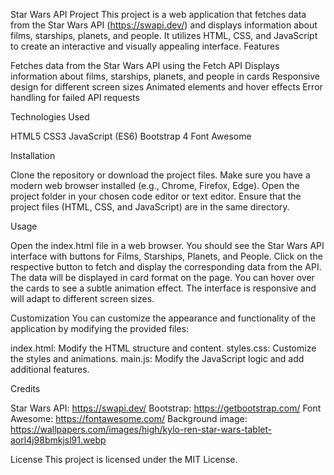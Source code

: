 Star Wars API Project
This project is a web application that fetches data from the Star Wars API (https://swapi.dev/) and displays information about films, starships, planets, and people. It utilizes HTML, CSS, and JavaScript to create an interactive and visually appealing interface.
Features

Fetches data from the Star Wars API using the Fetch API
Displays information about films, starships, planets, and people in cards
Responsive design for different screen sizes
Animated elements and hover effects
Error handling for failed API requests

Technologies Used

HTML5
CSS3
JavaScript (ES6)
Bootstrap 4
Font Awesome

Installation

Clone the repository or download the project files.
Make sure you have a modern web browser installed (e.g., Chrome, Firefox, Edge).
Open the project folder in your chosen code editor or text editor.
Ensure that the project files (HTML, CSS, and JavaScript) are in the same directory.

Usage

Open the index.html file in a web browser.
You should see the Star Wars API interface with buttons for Films, Starships, Planets, and People.
Click on the respective button to fetch and display the corresponding data from the API.
The data will be displayed in card format on the page.
You can hover over the cards to see a subtle animation effect.
The interface is responsive and will adapt to different screen sizes.

Customization
You can customize the appearance and functionality of the application by modifying the provided files:

index.html: Modify the HTML structure and content.
styles.css: Customize the styles and animations.
main.js: Modify the JavaScript logic and add additional features.

Credits

Star Wars API: https://swapi.dev/
Bootstrap: https://getbootstrap.com/
Font Awesome: https://fontawesome.com/
Background image: https://wallpapers.com/images/high/kylo-ren-star-wars-tablet-aorl4j98bmkjsl91.webp

License
This project is licensed under the MIT License.
